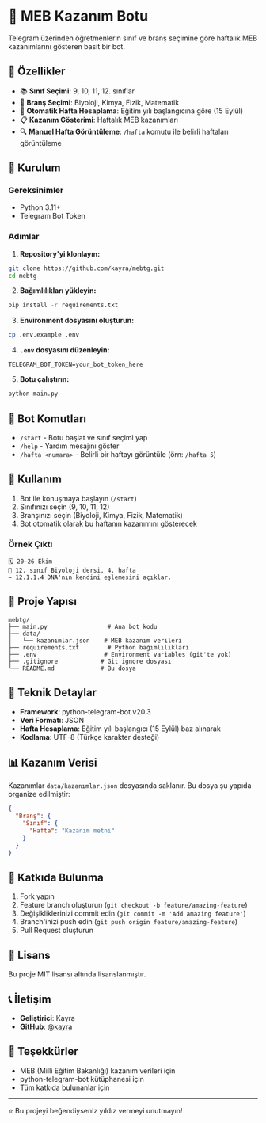 # 🧠 MEB Kazanım Botu

Telegram üzerinden öğretmenlerin sınıf ve branş seçimine göre haftalık MEB kazanımlarını gösteren basit bir bot.

## 🎯 Özellikler

- 📚 **Sınıf Seçimi**: 9, 10, 11, 12. sınıflar
- 🔬 **Branş Seçimi**: Biyoloji, Kimya, Fizik, Matematik
- 📅 **Otomatik Hafta Hesaplama**: Eğitim yılı başlangıcına göre (15 Eylül)
- 📋 **Kazanım Gösterimi**: Haftalık MEB kazanımları
- 🔍 **Manuel Hafta Görüntüleme**: `/hafta` komutu ile belirli haftaları görüntüleme

## 🚀 Kurulum

### Gereksinimler
- Python 3.11+
- Telegram Bot Token

### Adımlar

1. **Repository'yi klonlayın:**
```bash
git clone https://github.com/kayra/mebtg.git
cd mebtg
```

2. **Bağımlılıkları yükleyin:**
```bash
pip install -r requirements.txt
```

3. **Environment dosyasını oluşturun:**
```bash
cp .env.example .env
```

4. **`.env` dosyasını düzenleyin:**
```
TELEGRAM_BOT_TOKEN=your_bot_token_here
```

5. **Botu çalıştırın:**
```bash
python main.py
```

## 🤖 Bot Komutları

- `/start` - Botu başlat ve sınıf seçimi yap
- `/help` - Yardım mesajını göster
- `/hafta <numara>` - Belirli bir haftayı görüntüle (örn: `/hafta 5`)

## 📱 Kullanım

1. Bot ile konuşmaya başlayın (`/start`)
2. Sınıfınızı seçin (9, 10, 11, 12)
3. Branşınızı seçin (Biyoloji, Kimya, Fizik, Matematik)
4. Bot otomatik olarak bu haftanın kazanımını gösterecek

### Örnek Çıktı
```
🗓️ 20–26 Ekim
📘 12. sınıf Biyoloji dersi, 4. hafta
➡️ 12.1.1.4 DNA'nın kendini eşlemesini açıklar.
```

## 📁 Proje Yapısı

```
mebtg/
├── main.py                 # Ana bot kodu
├── data/
│   └── kazanımlar.json    # MEB kazanım verileri
├── requirements.txt        # Python bağımlılıkları
├── .env                   # Environment variables (git'te yok)
├── .gitignore            # Git ignore dosyası
└── README.md             # Bu dosya
```

## 🔧 Teknik Detaylar

- **Framework**: python-telegram-bot v20.3
- **Veri Formatı**: JSON
- **Hafta Hesaplama**: Eğitim yılı başlangıcı (15 Eylül) baz alınarak
- **Kodlama**: UTF-8 (Türkçe karakter desteği)

## 📊 Kazanım Verisi

Kazanımlar `data/kazanımlar.json` dosyasında saklanır. Bu dosya şu yapıda organize edilmiştir:

```json
{
  "Branş": {
    "Sınıf": {
      "Hafta": "Kazanım metni"
    }
  }
}
```

## 🤝 Katkıda Bulunma

1. Fork yapın
2. Feature branch oluşturun (`git checkout -b feature/amazing-feature`)
3. Değişikliklerinizi commit edin (`git commit -m 'Add amazing feature'`)
4. Branch'inizi push edin (`git push origin feature/amazing-feature`)
5. Pull Request oluşturun

## 📝 Lisans

Bu proje MIT lisansı altında lisanslanmıştır.

## 📞 İletişim

- **Geliştirici**: Kayra
- **GitHub**: [@kayra](https://github.com/kayra)

## 🙏 Teşekkürler

- MEB (Milli Eğitim Bakanlığı) kazanım verileri için
- python-telegram-bot kütüphanesi için
- Tüm katkıda bulunanlar için

---

⭐ Bu projeyi beğendiyseniz yıldız vermeyi unutmayın!
